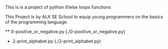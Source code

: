 This is is a project of python if/else loops functions

This Project is by ALX SE School to equip young programmers on the basics of the programming language.

** 0-positive_or_negative.py [./0-positive_or_negative.py]
* 2-print_alphabet.py (./2-print_alphabet.py)
